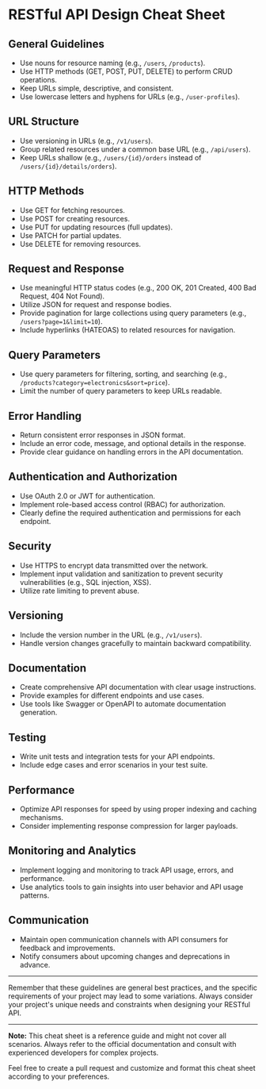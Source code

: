 # RESTful API Design Cheat Sheet

## General Guidelines
- Use nouns for resource naming (e.g., `/users`, `/products`).
- Use HTTP methods (GET, POST, PUT, DELETE) to perform CRUD operations.
- Keep URLs simple, descriptive, and consistent.
- Use lowercase letters and hyphens for URLs (e.g., `/user-profiles`).

## URL Structure
- Use versioning in URLs (e.g., `/v1/users`).
- Group related resources under a common base URL (e.g., `/api/users`).
- Keep URLs shallow (e.g., `/users/{id}/orders` instead of `/users/{id}/details/orders`).

## HTTP Methods
- Use GET for fetching resources.
- Use POST for creating resources.
- Use PUT for updating resources (full updates).
- Use PATCH for partial updates.
- Use DELETE for removing resources.

## Request and Response
- Use meaningful HTTP status codes (e.g., 200 OK, 201 Created, 400 Bad Request, 404 Not Found).
- Utilize JSON for request and response bodies.
- Provide pagination for large collections using query parameters (e.g., `/users?page=1&limit=10`).
- Include hyperlinks (HATEOAS) to related resources for navigation.

## Query Parameters
- Use query parameters for filtering, sorting, and searching (e.g., `/products?category=electronics&sort=price`).
- Limit the number of query parameters to keep URLs readable.

## Error Handling
- Return consistent error responses in JSON format.
- Include an error code, message, and optional details in the response.
- Provide clear guidance on handling errors in the API documentation.

## Authentication and Authorization
- Use OAuth 2.0 or JWT for authentication.
- Implement role-based access control (RBAC) for authorization.
- Clearly define the required authentication and permissions for each endpoint.

## Security
- Use HTTPS to encrypt data transmitted over the network.
- Implement input validation and sanitization to prevent security vulnerabilities (e.g., SQL injection, XSS).
- Utilize rate limiting to prevent abuse.

## Versioning
- Include the version number in the URL (e.g., `/v1/users`).
- Handle version changes gracefully to maintain backward compatibility.

## Documentation
- Create comprehensive API documentation with clear usage instructions.
- Provide examples for different endpoints and use cases.
- Use tools like Swagger or OpenAPI to automate documentation generation.

## Testing
- Write unit tests and integration tests for your API endpoints.
- Include edge cases and error scenarios in your test suite.

## Performance
- Optimize API responses for speed by using proper indexing and caching mechanisms.
- Consider implementing response compression for larger payloads.

## Monitoring and Analytics
- Implement logging and monitoring to track API usage, errors, and performance.
- Use analytics tools to gain insights into user behavior and API usage patterns.

## Communication
- Maintain open communication channels with API consumers for feedback and improvements.
- Notify consumers about upcoming changes and deprecations in advance.

---

Remember that these guidelines are general best practices, and the specific requirements of your project may lead to some variations. Always consider your project's unique needs and constraints when designing your RESTful API.

---
**Note:** This cheat sheet is a reference guide and might not cover all scenarios. Always refer to the official documentation and consult with experienced developers for complex projects.

Feel free to create a pull request and customize and format this cheat sheet according to your preferences.
